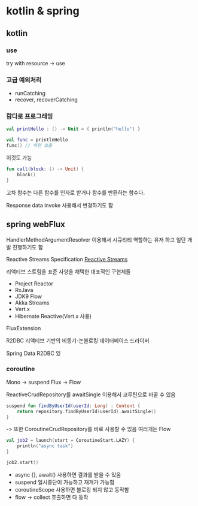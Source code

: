 # kotlin & spring

## kotlin

### use
try with resource -> use

### 고급 예외처리
- runCatching
- recover, recoverCatching

### 람다로 프로그래밍
```kotlin
val printHello : () -> Unit = { println("hello") }

val func = printlnHello
func() // 하면 호출
```

이것도 가능
```kotlin
fun call(block: () -> Unit) {
    block()
}
```

고차 함수는 다른 함수를 인자로 받거나 함수를 반환하는 함수다.

Response data invoke 사용해서 변경하기도 함

## spring webFlux

HandlerMethodArgumentResolver 이용해서 시큐리티 역할하는 유저 하고 일단 개발 진행하기도 함

Reactive Streams Specification
[Reactive Streams](https://medium.com/reactive-programming-in-springboot-using-webflux/reactive-stream-specifications-b36832a55843)

리액티브 스트림을 표준 사양을 채택한 대표적인 구현체들
- Project Reactor
- RxJava
- JDK9 Flow
- Akka Streams
- Vert.x
- Hibernate Reactive(Vert.x 사용)

FluxExtension

R2DBC 리액티브 기반의 비동기-논블로킹 데이터베이스 드라이버

Spring Data R2DBC 있

### coroutine
Mono -> suspend
Flux -> Flow

ReactiveCrudRepository를 awaitSingle 이용해서 코루틴으로 바꿀 수 있음
```kotlin
suspend fun findByUserId(userId: Long) : Content {
    return repository.findByUserId(userId).awaitSingle()
}
```
-> 또한 CoroutineCrudRepository를 바로 사용할 수 있음
여러개는 Flow<Content>

```kotlin
val job2 = launch(start = CoroutineStart.LAZY) {
    println("async task")
} 

job2.start()
```

- async {}, await() 사용하면 결과를 받을 수 있음
- suspend 일시중단이 가능하고 재개가 가능함
- coroutineScope 사용하면 블로킹 되지 않고 동작함
- flow -> collect 호출하면 다 동작


